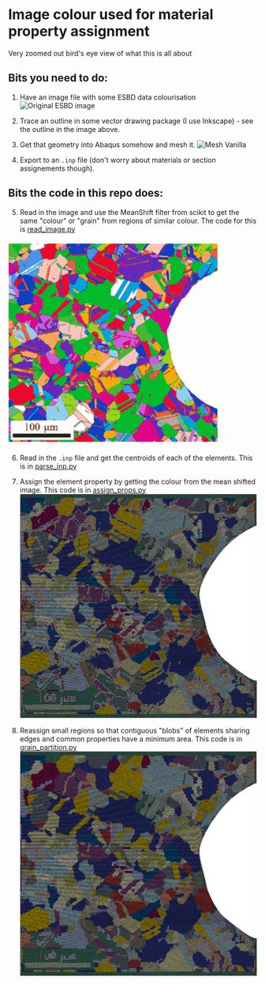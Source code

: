 # Image colour used for material property assignment

Very zoomed out bird's eye view of what this is all about

## Bits you need to do:

1. Have an image file with some ESBD data colourisation
![Original ESBD image](docs/step1-outline.PNG)

2. Trace an outline in some vector drawing package (I use Inkscape) - see the outline in the image above.

3. Get that geometry into Abaqus somehow and mesh it.
![Mesh Vanilla](docs/basemesh-1000.png)

4. Export to an `.inp` file (don't worry about materials or section assignements though).

## Bits the code in this repo does:

5. Read in the image and use the MeanShift filter from scikit to get the same "colour" or "grain" from regions of similar colour. The code for this is [read_image.py](bin/read_image.py)

![MeanShifted](docs/mean_shift_after-50.png)

6. Read in the `.inp` file and get the centroids of each of the elements. This is in [parse_inp.py](bin/parse_inp.py)

7. Assign the element property by getting the colour from the mean shifted image. This code is in [assign_props.py](bin/assign_props.py)
![PropertyRaw](docs/500-None.png)

8. Reassign small regions so that contiguous "blobs" of elements sharing edges and common properties have a minimum area.  This code is in [grain_partition.py](bin/grain_partition.py)
![PropertyFiltered](docs/500-AdjCluster.png)


